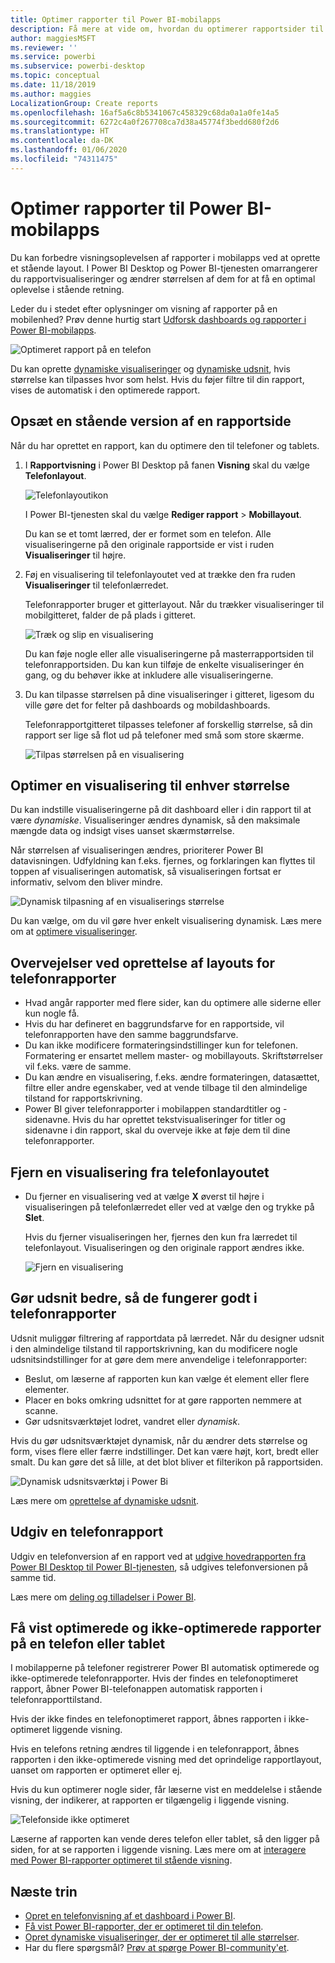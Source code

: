 ```yaml
---
title: Optimer rapporter til Power BI-mobilapps
description: Få mere at vide om, hvordan du optimerer rapportsider til Power BI-mobilapps ved at oprette en stående version af rapporten specifikt til telefoner og tablets.
author: maggiesMSFT
ms.reviewer: ''
ms.service: powerbi
ms.subservice: powerbi-desktop
ms.topic: conceptual
ms.date: 11/18/2019
ms.author: maggies
LocalizationGroup: Create reports
ms.openlocfilehash: 16af5a6c8b5341067c458329c68da0a1a0fe14a5
ms.sourcegitcommit: 6272c4a0f267708ca7d38a45774f3bedd680f2d6
ms.translationtype: HT
ms.contentlocale: da-DK
ms.lasthandoff: 01/06/2020
ms.locfileid: "74311475"
---
```

# <a name="optimize-reports-for-the-power-bi-mobile-apps"></a>Optimer rapporter til Power BI-mobilapps
Du kan forbedre visningsoplevelsen af rapporter i mobilapps ved at oprette et stående layout. I Power BI Desktop og Power BI-tjenesten omarrangerer du rapportvisualiseringer og ændrer størrelsen af dem for at få en optimal oplevelse i stående retning.  

Leder du i stedet efter oplysninger om visning af rapporter på en mobilenhed? Prøv denne hurtig start [Udforsk dashboards og rapporter i Power BI-mobilapps](consumer/mobile/mobile-apps-quickstart-view-dashboard-report.md).

![Optimeret rapport på en telefon](media/desktop-create-phone-report/desktop-create-phone-report-1.png)

Du kan oprette [dynamiske visualiseringer](#optimize-a-visual-for-any-size) og [dynamiske udsnit](#enhance-slicers-to-work-well-in-phone-reports), hvis størrelse kan tilpasses hvor som helst. Hvis du føjer filtre til din rapport, vises de automatisk i den optimerede rapport.

## <a name="lay-out-a-portrait-version-of-a-report-page"></a>Opsæt en stående version af en rapportside

Når du har oprettet en rapport, kan du optimere den til telefoner og tablets.

1. I **Rapportvisning** i Power BI Desktop på fanen **Visning** skal du vælge **Telefonlayout**.  
   
    ![Telefonlayoutikon](media/desktop-create-phone-report/desktop-create-phone-report-3.png)
   
    I Power BI-tjenesten skal du vælge **Rediger rapport** > **Mobillayout**.

    Du kan se et tomt lærred, der er formet som en telefon. Alle visualiseringerne på den originale rapportside er vist i ruden **Visualiseringer** til højre.

1. Føj en visualisering til telefonlayoutet ved at trække den fra ruden **Visualiseringer** til telefonlærredet.
   
    Telefonrapporter bruger et gitterlayout. Når du trækker visualiseringer til mobilgitteret, falder de på plads i gitteret.
   
    ![Træk og slip en visualisering](media/desktop-create-phone-report/desktop-create-phone-report-4.gif)
   
    Du kan føje nogle eller alle visualiseringerne på masterrapportsiden til telefonrapportsiden. Du kan kun tilføje de enkelte visualiseringer én gang, og du behøver ikke at inkludere alle visualiseringerne.

1. Du kan tilpasse størrelsen på dine visualiseringer i gitteret, ligesom du ville gøre det for felter på dashboards og mobildashboards.
   
   Telefonrapportgitteret tilpasses telefoner af forskellig størrelse, så din rapport ser lige så flot ud på telefoner med små som store skærme.
   
   ![Tilpas størrelsen på en visualisering](media/desktop-create-phone-report/desktop-create-phone-report-5.gif)

## <a name="optimize-a-visual-for-any-size"></a>Optimer en visualisering til enhver størrelse
Du kan indstille visualiseringerne på dit dashboard eller i din rapport til at være *dynamiske*. Visualiseringer ændres dynamisk, så den maksimale mængde data og indsigt vises uanset skærmstørrelse. 

Når størrelsen af visualiseringen ændres, prioriterer Power BI datavisningen. Udfyldning kan f.eks. fjernes, og forklaringen kan flyttes til toppen af visualiseringen automatisk, så visualiseringen fortsat er informativ, selvom den bliver mindre.

![Dynamisk tilpasning af en visualiserings størrelse](media/desktop-create-phone-report/desktop-create-phone-report-6.gif)

Du kan vælge, om du vil gøre hver enkelt visualisering dynamisk. Læs mere om at [optimere visualiseringer](visuals/desktop-create-responsive-visuals.md).

## <a name="considerations-when-creating-phone-report-layouts"></a>Overvejelser ved oprettelse af layouts for telefonrapporter
* Hvad angår rapporter med flere sider, kan du optimere alle siderne eller kun nogle få. 
* Hvis du har defineret en baggrundsfarve for en rapportside, vil telefonrapporten have den samme baggrundsfarve.
* Du kan ikke modificere formateringsindstillinger kun for telefonen. Formatering er ensartet mellem master- og mobillayouts. Skriftstørrelser vil f.eks. være de samme.
* Du kan ændre en visualisering, f.eks. ændre formateringen, datasættet, filtre eller andre egenskaber, ved at vende tilbage til den almindelige tilstand for rapportskrivning.
* Power BI giver telefonrapporter i mobilappen standardtitler og -sidenavne. Hvis du har oprettet tekstvisualiseringer for titler og sidenavne i din rapport, skal du overveje ikke at føje dem til dine telefonrapporter.     

## <a name="remove-a-visual-from-the-phone-layout"></a>Fjern en visualisering fra telefonlayoutet
* Du fjerner en visualisering ved at vælge **X** øverst til højre i visualiseringen på telefonlærredet eller ved at vælge den og trykke på **Slet**.
  
   Hvis du fjerner visualiseringen her, fjernes den kun fra lærredet til telefonlayout. Visualiseringen og den originale rapport ændres ikke.
  
   ![Fjern en visualisering](media/desktop-create-phone-report/desktop-create-phone-report-7.gif)

## <a name="enhance-slicers-to-work-well-in-phone-reports"></a>Gør udsnit bedre, så de fungerer godt i telefonrapporter
Udsnit muliggør filtrering af rapportdata på lærredet. Når du designer udsnit i den almindelige tilstand til rapportskrivning, kan du modificere nogle udsnitsindstillinger for at gøre dem mere anvendelige i telefonrapporter:

* Beslut, om læserne af rapporten kun kan vælge ét element eller flere elementer.
* Placer en boks omkring udsnittet for at gøre rapporten nemmere at scanne.
* Gør udsnitsværktøjet lodret, vandret eller *dynamisk*. 

Hvis du gør udsnitsværktøjet dynamisk, når du ændrer dets størrelse og form, vises flere eller færre indstillinger. Det kan være højt, kort, bredt eller smalt. Du kan gøre det så lille, at det blot bliver et filterikon på rapportsiden. 

![Dynamisk udsnitsværktøj i Power Bi](media/desktop-create-phone-report/desktop-create-phone-report-8.png)

Læs mere om [oprettelse af dynamiske udsnit](power-bi-slicer-filter-responsive.md).

## <a name="publish-a-phone-report"></a>Udgiv en telefonrapport
Udgiv en telefonversion af en rapport ved at [udgive hovedrapporten fra Power BI Desktop til Power BI-tjenesten](desktop-upload-desktop-files.md), så udgives telefonversionen på samme tid.
  
Læs mere om [deling og tilladelser i Power BI](service-how-to-collaborate-distribute-dashboards-reports.md).

## <a name="view-optimized-and-unoptimized-reports-on-a-phone-or-tablet"></a>Få vist optimerede og ikke-optimerede rapporter på en telefon eller tablet
I mobilapperne på telefoner registrerer Power BI automatisk optimerede og ikke-optimerede telefonrapporter. Hvis der findes en telefonoptimeret rapport, åbner Power BI-telefonappen automatisk rapporten i telefonrapporttilstand.

Hvis der ikke findes en telefonoptimeret rapport, åbnes rapporten i ikke-optimeret liggende visning.  

Hvis en telefons retning ændres til liggende i en telefonrapport, åbnes rapporten i den ikke-optimerede visning med det oprindelige rapportlayout, uanset om rapporten er optimeret eller ej.

Hvis du kun optimerer nogle sider, får læserne vist en meddelelse i stående visning, der indikerer, at rapporten er tilgængelig i liggende visning.

![Telefonside ikke optimeret](media/desktop-create-phone-report/desktop-create-phone-report-9.png)

Læserne af rapporten kan vende deres telefon eller tablet, så den ligger på siden, for at se rapporten i liggende visning. Læs mere om at [interagere med Power BI-rapporter optimeret til stående visning](consumer/mobile/mobile-apps-view-phone-report.md).

## <a name="next-steps"></a>Næste trin
* [Opret en telefonvisning af et dashboard i Power BI](service-create-dashboard-mobile-phone-view.md).
* [Få vist Power BI-rapporter, der er optimeret til din telefon](consumer/mobile/mobile-apps-view-phone-report.md).
* [Opret dynamiske visualiseringer, der er optimeret til alle størrelser](visuals/desktop-create-responsive-visuals.md).
* Har du flere spørgsmål? [Prøv at spørge Power BI-community'et](https://community.powerbi.com/).

